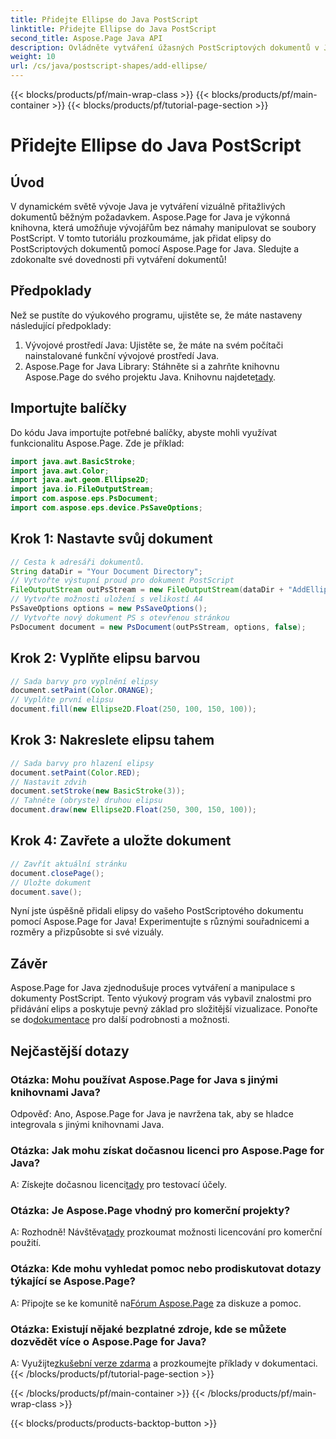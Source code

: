 ```yaml
---
title: Přidejte Ellipse do Java PostScript
linktitle: Přidejte Ellipse do Java PostScript
second_title: Aspose.Page Java API
description: Ovládněte vytváření úžasných PostScriptových dokumentů v Javě pomocí Aspose.Page. Naučte se přidávat elipsy krok za krokem pro vizuálně přitažlivý obsah.
weight: 10
url: /cs/java/postscript-shapes/add-ellipse/
---
```


{{< blocks/products/pf/main-wrap-class >}}
{{< blocks/products/pf/main-container >}}
{{< blocks/products/pf/tutorial-page-section >}}

# Přidejte Ellipse do Java PostScript

## Úvod
V dynamickém světě vývoje Java je vytváření vizuálně přitažlivých dokumentů běžným požadavkem. Aspose.Page for Java je výkonná knihovna, která umožňuje vývojářům bez námahy manipulovat se soubory PostScript. V tomto tutoriálu prozkoumáme, jak přidat elipsy do PostScriptových dokumentů pomocí Aspose.Page for Java. Sledujte a zdokonalte své dovednosti při vytváření dokumentů!
## Předpoklady
Než se pustíte do výukového programu, ujistěte se, že máte nastaveny následující předpoklady:
1. Vývojové prostředí Java: Ujistěte se, že máte na svém počítači nainstalované funkční vývojové prostředí Java.
2.  Aspose.Page for Java Library: Stáhněte si a zahrňte knihovnu Aspose.Page do svého projektu Java. Knihovnu najdete[tady](https://releases.aspose.com/page/java/).
## Importujte balíčky
Do kódu Java importujte potřebné balíčky, abyste mohli využívat funkcionalitu Aspose.Page. Zde je příklad:
```java
import java.awt.BasicStroke;
import java.awt.Color;
import java.awt.geom.Ellipse2D;
import java.io.FileOutputStream;
import com.aspose.eps.PsDocument;
import com.aspose.eps.device.PsSaveOptions;
```
## Krok 1: Nastavte svůj dokument
```java
// Cesta k adresáři dokumentů.
String dataDir = "Your Document Directory";
// Vytvořte výstupní proud pro dokument PostScript
FileOutputStream outPsStream = new FileOutputStream(dataDir + "AddEllipse_outPS.ps");
// Vytvořte možnosti uložení s velikostí A4
PsSaveOptions options = new PsSaveOptions();
// Vytvořte nový dokument PS s otevřenou stránkou
PsDocument document = new PsDocument(outPsStream, options, false);
```
## Krok 2: Vyplňte elipsu barvou
```java
// Sada barvy pro vyplnění elipsy
document.setPaint(Color.ORANGE);
// Vyplňte první elipsu
document.fill(new Ellipse2D.Float(250, 100, 150, 100));
```
## Krok 3: Nakreslete elipsu tahem
```java
// Sada barvy pro hlazení elipsy
document.setPaint(Color.RED);
// Nastavit zdvih
document.setStroke(new BasicStroke(3));
// Tahněte (obryste) druhou elipsu
document.draw(new Ellipse2D.Float(250, 300, 150, 100));
```
## Krok 4: Zavřete a uložte dokument
```java
// Zavřít aktuální stránku
document.closePage();
// Uložte dokument
document.save();
```
Nyní jste úspěšně přidali elipsy do vašeho PostScriptového dokumentu pomocí Aspose.Page for Java! Experimentujte s různými souřadnicemi a rozměry a přizpůsobte si své vizuály.
## Závěr
 Aspose.Page for Java zjednodušuje proces vytváření a manipulace s dokumenty PostScript. Tento výukový program vás vybavil znalostmi pro přidávání elips a poskytuje pevný základ pro složitější vizualizace. Ponořte se do[dokumentace](https://reference.aspose.com/page/java/) pro další podrobnosti a možnosti.
## Nejčastější dotazy
### Otázka: Mohu používat Aspose.Page for Java s jinými knihovnami Java?
Odpověď: Ano, Aspose.Page for Java je navržena tak, aby se hladce integrovala s jinými knihovnami Java.
### Otázka: Jak mohu získat dočasnou licenci pro Aspose.Page for Java?
 A: Získejte dočasnou licenci[tady](https://purchase.aspose.com/temporary-license/) pro testovací účely.
### Otázka: Je Aspose.Page vhodný pro komerční projekty?
 A: Rozhodně! Návštěva[tady](https://purchase.aspose.com/buy) prozkoumat možnosti licencování pro komerční použití.
### Otázka: Kde mohu vyhledat pomoc nebo prodiskutovat dotazy týkající se Aspose.Page?
 A: Připojte se ke komunitě na[Fórum Aspose.Page](https://forum.aspose.com/c/page/39) za diskuze a pomoc.
### Otázka: Existují nějaké bezplatné zdroje, kde se můžete dozvědět více o Aspose.Page for Java?
 A: Využijte[zkušební verze zdarma](https://releases.aspose.com/) a prozkoumejte příklady v dokumentaci.
{{< /blocks/products/pf/tutorial-page-section >}}

{{< /blocks/products/pf/main-container >}}
{{< /blocks/products/pf/main-wrap-class >}}

{{< blocks/products/products-backtop-button >}}

